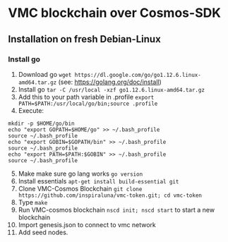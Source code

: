 # VMC blockchain over Cosmos-SDK

## Installation on fresh Debian-Linux

### Install go
1. Download go ``wget https://dl.google.com/go/go1.12.6.linux-amd64.tar.gz`` (see: https://golang.org/doc/install)
2. Install go ``tar -C /usr/local -xzf go1.12.6.linux-amd64.tar.gz``
3. Add this to your path variable in .profile ``export PATH=$PATH:/usr/local/go/bin;source .profile``
4. Execute:
```
mkdir -p $HOME/go/bin
echo "export GOPATH=$HOME/go" >> ~/.bash_profile
source ~/.bash_profile
echo "export GOBIN=$GOPATH/bin" >> ~/.bash_profile
source ~/.bash_profile
echo "export PATH=$PATH:$GOBIN" >> ~/.bash_profile
source ~/.bash_profile
```
5. Make make sure go lang works ``go version``
6. Install essentials  ``apt-get install build-essential git``
7. Clone VMC-Cosmos Blockchain ``git clone https://github.com/inspiraluna/vmc-token.git; cd vmc-token``
8. Type ``make``
9. Run VMC-cosmos blockchain ``nscd init; nscd start`` to start a new blockchain
10. Import genesis.json to connect to vmc network
11. Add seed nodes.
